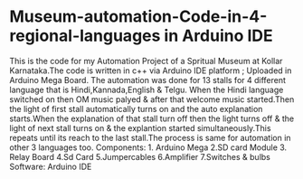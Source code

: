 # Museum-automation-Code-in-4-regional-languages in Arduino IDE
This is the code for my  Automation Project of a Spritual Museum at Kollar Karnataka.The code is written in c++ via Arduino IDE platform ; Uploaded in Arduino Mega Board.
The automation was done for 13 stalls for 4 different language that is Hindi,Kannada,English & Telgu.
When the Hindi language switched on then OM music palyed & after that welcome music started.Then the light of first stall automatically turns on and the auto explanation starts.When the explanation of that stall turn off then the light turns off & the light of next stall turns on & the explantion started simultaneously.This repeats until its reach to the last stall.The process is same for automation in other 3 languages too.
Components: 1. Arduino Mega 2.SD card Module 3. Relay Board 4.Sd Card 5.Jumpercables 6.Amplifier 7.Switches & bulbs 
Software: Arduino IDE
